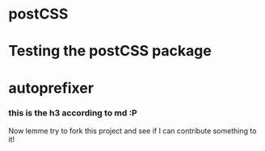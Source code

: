 # postCSS
# Testing the postCSS package
# autoprefixer
### this is the h3 according to md :P
Now lemme try to fork this project and see if I can contribute something to it!
